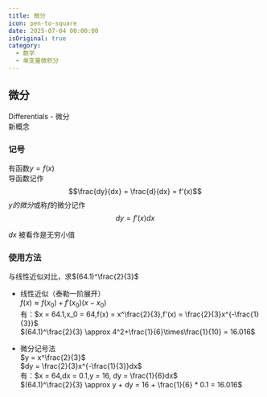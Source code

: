 ```yaml
---
title: 微分
icon: pen-to-square
date: 2025-07-04 00:00:00
isOriginal: true
category:
  - 数学
  - 单变量微积分
---
```


<!-- more -->

## 微分

Differentials - 微分  
新概念

### 记号

有函数$y=f(x)$  
导函数记作  
$$\frac{dy}{dx} = \frac{d}{dx} = f'(x)$$
$y的微分$或称$f$的微分记作  
$$dy = f'(x)dx$$

$dx$ 被看作是无穷小值

### 使用方法

与线性近似对比，求$(64.1)^\frac{2}{3}$  

* 线性近似（泰勒一阶展开）  
  $f(x) \approx f(x_0) + f'(x_0)(x-x_0)$  
  有：$x = 64.1,x_0 = 64,f(x) = x^\frac{2}{3},f'(x) = \frac{2}{3}x^{-\frac{1}{3}}$  
  $(64.1)^\frac{2}{3} \approx 4^2+\frac{1}{6}\times\frac{1}{10} = 16.016$

* 微分记号法  
  $y = x^\frac{2}{3}$  
  $dy = \frac{2}{3}x^{-\frac{1}{3}}dx$  
  有：$x = 64,dx = 0.1,y = 16, dy = \frac{1}{6}dx$  
  $(64.1)^\frac{2}{3} \approx y + dy = 16 + \frac{1}{6} * 0.1 = 16.016$ 